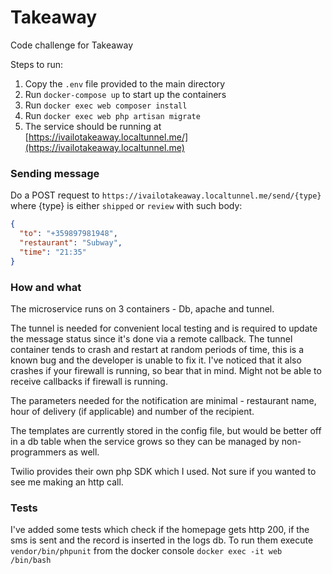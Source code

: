# Takeaway
Code challenge for Takeaway

Steps to run:
1. Copy the `.env` file provided to the main directory
2. Run `docker-compose up` to start up the containers
3. Run `docker exec web composer install`
4. Run `docker exec web php artisan migrate`
5. The service should be running at [https://ivailotakeaway.localtunnel.me/](https://ivailotakeaway.localtunnel.me) 

### Sending message
Do a POST request to `https://ivailotakeaway.localtunnel.me/send/{type}` where {type} is either `shipped` or `review` with such body:
```json
{
  "to": "+359897981948",
  "restaurant": "Subway",
  "time": "21:35"
}
```

### How and what
The microservice runs on 3 containers - Db, apache and tunnel. 

The tunnel is needed for convenient local testing and is required to update the message status since it's done via a remote callback.
The tunnel container tends to crash and restart at random periods of time, this is a known bug and the developer is unable to fix it.
I've noticed that it also crashes if your firewall is running, so bear that in mind. Might not be able to receive callbacks if firewall is running.

The parameters needed for the notification are minimal - restaurant name, hour of delivery (if applicable) and number of the recipient.

The templates are currently stored in the config file, but would be better off in a db table when the service grows so they can be managed by non-programmers as well.

Twilio provides their own php SDK which I used. Not sure if you wanted to see me making an http call.

### Tests
I've added some tests which check if the homepage gets http 200, if the sms is sent and the record is inserted in the logs db.
To run them execute `vendor/bin/phpunit` from the docker console `docker exec -it web /bin/bash`
